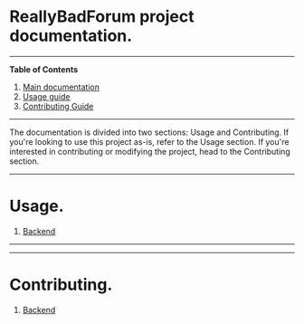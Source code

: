 # ReallyBadForum project  documentation.

---
**Table of Contents**
1. [Main documentation](#reallybadforum-project---documentation)
2. [Usage guide](#usage)
3. [Contributing Guide](#contributing)
---

The documentation is divided into two sections: Usage and Contributing. If you're looking to use this project as-is, refer to the Usage section. If you're interested in contributing or modifying the project, head to the Contributing section.

---
# Usage.
1. [Backend](usage/backend/README.md)
---

---
# Contributing.
1. [Backend](contributing/backend/README.md)